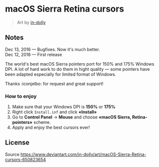 # macOS Sierra Retina cursors
> Art by [in-dolly](https://www.deviantart.com/in-dolly)

## Notes

Dec 13, 2016 — Bugfixes. Now it's much better.  
Dec 12, 2016 — First release

The world's best macOS Sierra pointers port for 150% and 175% Windows DPI.
A lot of hard work to do them in hight quality — some pointers have been adapted especially for limited format of Windows.

Thanks :iconjelbo: for request and great support!

### How to enjoy

1. Make sure that your Windows DPI is **150%** or **175%**
2. Right click `Install.inf` and click **«Install»**
3. Go to **Control Panel** → **Mouse** and choose **«macOS Sierra, Retina-pointers»** scheme.
4. Apply and enjoy the best cursors ever!

## License

Source <https://www.deviantart.com/in-dolly/art/macOS-Sierra-Retina-cursors-650823654>
